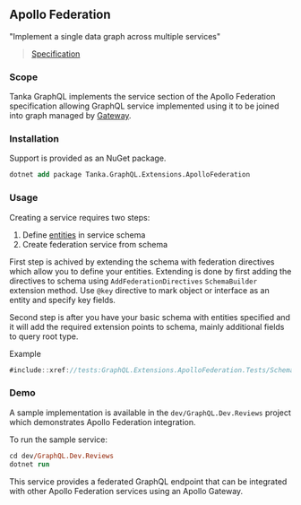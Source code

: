## Apollo Federation

"Implement a single data graph across multiple services"

> [Specification](https://www.apollographql.com/docs/federation/)

### Scope

Tanka GraphQL implements the service section of the Apollo Federation specification
allowing GraphQL service implemented using it to be joined into graph managed by
[Gateway](https://www.apollographql.com/docs/federation/gateway/).

### Installation

Support is provided as an NuGet package.

```ps
dotnet add package Tanka.GraphQL.Extensions.ApolloFederation
```

### Usage

Creating a service requires two steps:

1. Define [entities](https://www.apollographql.com/docs/federation/entities/) in service schema
2. Create federation service from schema

First step is achived by extending the schema with federation directives which allow you to define your entities.
Extending is done by first adding the directives to schema using `AddFederationDirectives` `SchemaBuilder` extension
method. Use `@key` directive to mark object or interface as an entity and specify key fields.

Second step is after you have your basic schema with entities specified and it will add the required extension
points to schema, mainly additional fields to query root type.

Example

```csharp
#include::xref://tests:GraphQL.Extensions.ApolloFederation.Tests/SchemaFactory.cs?s=Tanka.GraphQL.Extensions.ApolloFederation.Tests.SchemaFactory.Create
```

### Demo

A sample implementation is available in the `dev/GraphQL.Dev.Reviews` project which demonstrates Apollo Federation integration.

To run the sample service:

```ps
cd dev/GraphQL.Dev.Reviews
dotnet run
```

This service provides a federated GraphQL endpoint that can be integrated with other Apollo Federation services using an Apollo Gateway.
